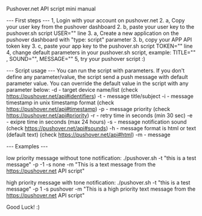 
Pushover.net API script mini manual


--- First steps ---
1, Login with your account on pushover.net
2. a, Copy your user key from the pushover dashboard
2. b, paste your user key to the pushover.sh script USER="<your user key>" line
3. a, Create a new application on the pushover dashboard with "type: script" parameter
3. b, copy your APP API token key
3. c, paste your app key to the pushover.sh script TOKEN="<your app key>" line
4, change default parameters in your pushover.sh script, example: TITLE="" , SOUND="", MESSAGE=""
5, try your pushover script :)


--- Script usage ---
You can run the script with parameters. If you don't define any parameter/value, the script send a push message with default parameter value.
You can override the default value in the script with any parameter below:
	-d - target device name/list (check https://pushover.net/api#identifiers)
	-t - message title/subject
	-i - message timestamp in unix timestamp format (check https://pushover.net/api#timestamp)
	-p - message priority (check https://pushover.net/api#priority)
	-r - retry time in seconds (min 30 sec)
	-e - exipre time in seconds (max 24 hours)
	-s - message notification sound (check https://pushover.net/api#sounds)
	-h - message format is html or text (default text) (check https://pushover.net/api#html)
	-m - message


--- Examples ---

low priority message without tone notification:
./pushover.sh -t "this is a test message" -p -1 -s none -m "This is a text message from the https://pushover.net API script"

high priority message with tone notification:
./pushover.sh -t "this is a test message" -p 1 -s pushover -m "This is a high priority text message from the https://pushover.net API script"





Good Luck! :)
